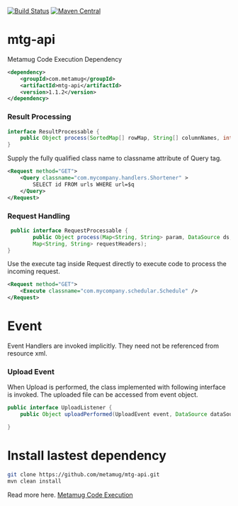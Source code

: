[![Build Status](https://travis-ci.org/metamug/mtg-api.svg?branch=master)](https://travis-ci.org/metamug/mtg-api) [![Maven Central](https://maven-badges.herokuapp.com/maven-central/com.metamug/mtg-api/badge.svg)](http://search.maven.org/#artifactdetails|com.metamug|mtg-api|1.1.2|)

# mtg-api
Metamug Code Execution Dependency

```xml
<dependency>
    <groupId>com.metamug</groupId>
    <artifactId>mtg-api</artifactId>
    <version>1.1.2</version>
</dependency>
```

### Result Processing

```java
interface ResultProcessable {
    public Object process(SortedMap[] rowMap, String[] columnNames, int rowCount);
}
```
Supply the fully qualified class name to classname attribute of Query tag.

```xml
<Request method="GET">
	<Query classname="com.mycompany.handlers.Shortener" >
	    SELECT id FROM urls WHERE url=$q
	</Query>
</Request>
```

### Request Handling

```java
 public interface RequestProcessable {
        public Object process(Map<String, String> param, DataSource ds,
        Map<String, String> requestHeaders);
}
```
Use the execute tag inside Request directly to execute code to process the incoming request.

```xml
<Request method="GET">
    <Execute classname="com.mycompany.schedular.Schedule" />
</Request>
```
# Event

Event Handlers are invoked implicitly. They need not be referenced from resource xml.

### Upload Event

When Upload is performed, the class implemented with following interface is invoked.
The uploaded file can be accessed from event object.

```java
public interface UploadListener {
    public Object uploadPerformed(UploadEvent event, DataSource dataSource);

}
```

# Install lastest dependency

```sh
git clone https://github.com/metamug/mtg-api.git
mvn clean install
```

Read more here. [Metamug Code Execution](https://metamug.com/docs/code-execution.php)

